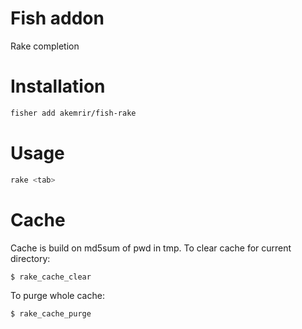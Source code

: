 # Fish addon

Rake completion

# Installation

```bash
fisher add akemrir/fish-rake
```

# Usage

```bash
rake <tab>
```

# Cache

Cache is build on md5sum of pwd in tmp.
To clear cache for current directory:

```bash
$ rake_cache_clear
```

To purge whole cache:

```bash
$ rake_cache_purge
```
